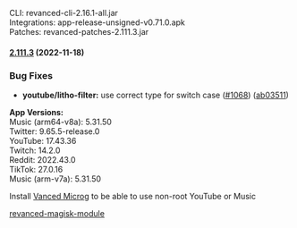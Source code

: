 CLI: revanced-cli-2.16.1-all.jar  
Integrations: app-release-unsigned-v0.71.0.apk  
Patches: revanced-patches-2.111.3.jar  

#### [2.111.3](https://github.com/revanced/revanced-patches/compare/v2.111.2...v2.111.3) (2022-11-18)
### Bug Fixes
* **youtube/litho-filter:** use correct type for switch case ([#1068](https://github.com/revanced/revanced-patches/issues/1068)) ([ab03511](https://github.com/revanced/revanced-patches/commit/ab03511e23d07c7c40b58eae5791fb2a798289de))

  
**App Versions:**  
Music (arm64-v8a): 5.31.50  
Twitter: 9.65.5-release.0  
YouTube: 17.43.36  
Twitch: 14.2.0  
Reddit: 2022.43.0  
TikTok: 27.0.16  
Music (arm-v7a): 5.31.50  

Install [Vanced Microg](https://github.com/TeamVanced/VancedMicroG/releases) to be able to use non-root YouTube or Music  

[revanced-magisk-module](https://github.com/j-hc/revanced-magisk-module)  
